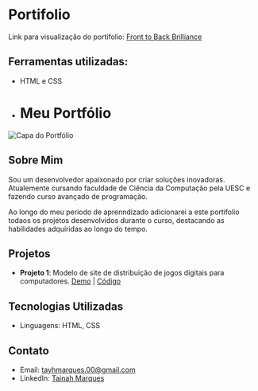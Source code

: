 # Portifolio

Link para visualização do portifolio: [Front to Back Brilliance](https://portifolio-sooty-psi-66.vercel.app) 


## Ferramentas utilizadas:

- HTML e CSS

- # Meu Portfólio

![Capa do Portfólio](https://github.com/Taih-Marques/Portifolio/assets/89021350/350b4c4b-604f-4376-9e8e-8764c2d4e295)

## Sobre Mim
Sou um desenvolvedor apaixonado por criar soluções inovadoras. Atualemente cursando faculdade de Ciência da Computação pela UESC e fazendo curso avançado de programação.

Ao longo do meu periodo de aprenndizado adicionarei a este portifolio todaos os projetos desenvolvidos durante o curso, destacando as habilidades adquiridas ao longo do tempo.
## Projetos
- **Projeto 1**: Modelo de site de distribuição de jogos digitais para computadores. [Demo](https://skiki-games.vercel.app/) | [Código](https://github.com/Taih-Marques/Skiki-Games)

## Tecnologias Utilizadas
- Linguagens: HTML, CSS


## Contato
- Email: tayhmarques.00@gmail.com
- LinkedIn: [Tainah Marques](linkedin.com/in/tainah-marques/)
